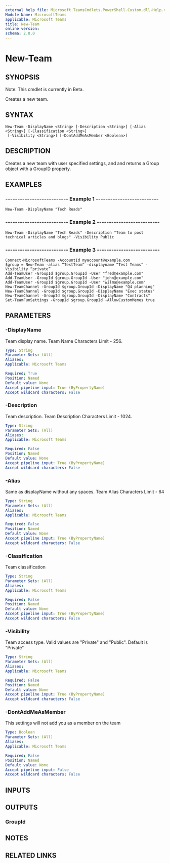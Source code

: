 ```yaml
---
external help file: Microsoft.TeamsCmdlets.PowerShell.Custom.dll-Help.xml
Module Name: MicrosoftTeams
applicable: Microsoft Teams
title: New-Team
online version: 
schema: 2.0.0
---
```


# New-Team

## SYNOPSIS
Note: This cmdlet is currently in Beta.

Creates a new team.

## SYNTAX

```
New-Team -DisplayName <String> [-Description <String>] [-Alias <String>] [-Classification <String>]
 [-Visibility <String>] [-DontAddMeAsMember <Boolean>]
```

## DESCRIPTION
Creates a new team with user specified settings, and and returns a Group object with a GroupID property.

## EXAMPLES

### --------------------------  Example 1  --------------------------
```
New-Team -DisplayName "Tech Reads"
```

### --------------------------  Example 2  --------------------------
```
New-Team -DisplayName "Tech Reads" -Description "Team to post technical articles and blogs" -Visibility Public
```
### --------------------------  Example 3  --------------------------
```
Connect-MicrosoftTeams -AccountId myaccount@example.com
$group = New-Team -alias “TestTeam” -displayname “Test Teams” -Visibility “private”
Add-TeamUser -GroupId $group.GroupId -User "fred@example.com"
Add-TeamUser -GroupId $group.GroupId -User "john@example.com"
Add-TeamUser -GroupId $group.GroupId -User "wilma@example.com"
New-TeamChannel -GroupId $group.GroupId -DisplayName "Q4 planning"
New-TeamChannel -GroupId $group.GroupId -DisplayName "Exec status"
New-TeamChannel -GroupId $group.GroupId -DisplayName "Contracts"
Set-TeamFunSettings -GroupId $group.GroupId -AllowCustomMemes true
```

## PARAMETERS

### -DisplayName
Team display name.
Team Name Characters Limit - 256.

```yaml
Type: String
Parameter Sets: (All)
Aliases:
Applicable: Microsoft Teams

Required: True
Position: Named
Default value: None
Accept pipeline input: True (ByPropertyName)
Accept wildcard characters: False
```

### -Description
Team description.
Team Description Characters Limit - 1024.

```yaml
Type: String
Parameter Sets: (All)
Aliases:
Applicable: Microsoft Teams

Required: False
Position: Named
Default value: None
Accept pipeline input: True (ByPropertyName)
Accept wildcard characters: False
```

### -Alias
Same as displayName without any spaces.
Team Alias Characters Limit - 64

```yaml
Type: String
Parameter Sets: (All)
Aliases:
Applicable: Microsoft Teams

Required: False
Position: Named
Default value: None
Accept pipeline input: True (ByPropertyName)
Accept wildcard characters: False
```

### -Classification
Team classification

```yaml
Type: String
Parameter Sets: (All)
Aliases:
Applicable: Microsoft Teams

Required: False
Position: Named
Default value: None
Accept pipeline input: True (ByPropertyName)
Accept wildcard characters: False
```

### -Visibility
Team access type.
Valid values are "Private" and "Public".
Default is "Private"

```yaml
Type: String
Parameter Sets: (All)
Aliases:
Applicable: Microsoft Teams

Required: False
Position: Named
Default value: None
Accept pipeline input: True (ByPropertyName)
Accept wildcard characters: False
```

### -DontAddMeAsMember
This settings will not add you as a member on the team

```yaml
Type: Boolean
Parameter Sets: (All)
Aliases:
Applicable: Microsoft Teams

Required: False
Position: Named
Default value: None
Accept pipeline input: False
Accept wildcard characters: False
```

## INPUTS

## OUTPUTS

### GroupId

## NOTES

## RELATED LINKS

